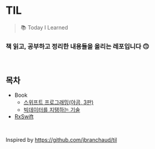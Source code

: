 # TIL
> 📚 Today I Learned

### 책 읽고, 공부하고 정리한 내용들을 올리는 레포입니다 🙃

<br/>

## 목차
  * Book
    * [스위프트 프로그래밍(야곰, 3판)](https://github.com/lygon55555/TIL/tree/main/Book/%EC%8A%A4%EC%9C%84%ED%94%84%ED%8A%B8%20%ED%94%84%EB%A1%9C%EA%B7%B8%EB%9E%98%EB%B0%8D(%EC%95%BC%EA%B3%B0%2C%203%ED%8C%90))
    * [빅데이터를 지탱하는 기술](https://github.com/lygon55555/TIL/tree/main/Book/%EB%B9%85%EB%8D%B0%EC%9D%B4%ED%84%B0%EB%A5%BC%20%EC%A7%80%ED%83%B1%ED%95%98%EB%8A%94%20%EA%B8%B0%EC%88%A0)
  * [RxSwift](https://github.com/lygon55555/TIL/tree/main/RxSwift)

<br/>

Inspired by https://github.com/jbranchaud/til
